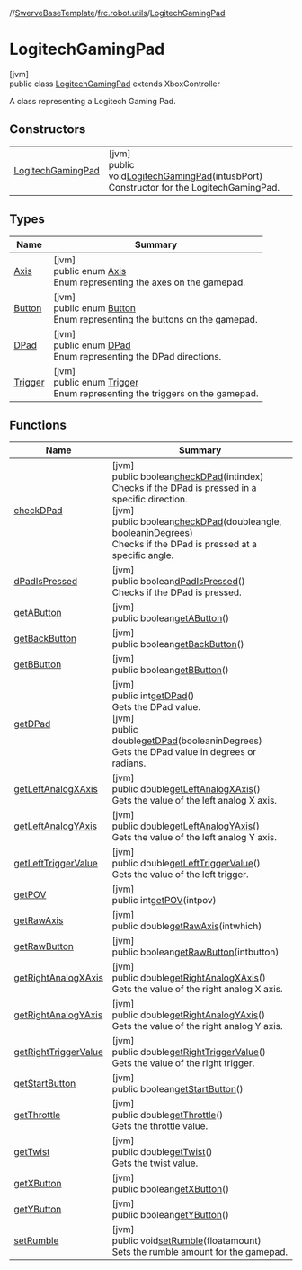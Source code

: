 //[SwerveBaseTemplate](../../../index.md)/[frc.robot.utils](../index.md)/[LogitechGamingPad](index.md)

# LogitechGamingPad

[jvm]\
public class [LogitechGamingPad](index.md) extends XboxController

A class representing a Logitech Gaming Pad.

## Constructors

| | |
|---|---|
| [LogitechGamingPad](-logitech-gaming-pad.md) | [jvm]<br>public void[LogitechGamingPad](-logitech-gaming-pad.md)(intusbPort)<br>Constructor for the LogitechGamingPad. |

## Types

| Name | Summary |
|---|---|
| [Axis](-axis/index.md) | [jvm]<br>public enum [Axis](-axis/index.md)<br>Enum representing the axes on the gamepad. |
| [Button](-button/index.md) | [jvm]<br>public enum [Button](-button/index.md)<br>Enum representing the buttons on the gamepad. |
| [DPad](-d-pad/index.md) | [jvm]<br>public enum [DPad](-d-pad/index.md)<br>Enum representing the DPad directions. |
| [Trigger](-trigger/index.md) | [jvm]<br>public enum [Trigger](-trigger/index.md)<br>Enum representing the triggers on the gamepad. |

## Functions

| Name | Summary |
|---|---|
| [checkDPad](check-d-pad.md) | [jvm]<br>public boolean[checkDPad](check-d-pad.md)(intindex)<br>Checks if the DPad is pressed in a specific direction.<br>[jvm]<br>public boolean[checkDPad](check-d-pad.md)(doubleangle, booleaninDegrees)<br>Checks if the DPad is pressed at a specific angle. |
| [dPadIsPressed](d-pad-is-pressed.md) | [jvm]<br>public boolean[dPadIsPressed](d-pad-is-pressed.md)()<br>Checks if the DPad is pressed. |
| [getAButton](get-a-button.md) | [jvm]<br>public boolean[getAButton](get-a-button.md)() |
| [getBackButton](get-back-button.md) | [jvm]<br>public boolean[getBackButton](get-back-button.md)() |
| [getBButton](get-b-button.md) | [jvm]<br>public boolean[getBButton](get-b-button.md)() |
| [getDPad](get-d-pad.md) | [jvm]<br>public int[getDPad](get-d-pad.md)()<br>Gets the DPad value.<br>[jvm]<br>public double[getDPad](get-d-pad.md)(booleaninDegrees)<br>Gets the DPad value in degrees or radians. |
| [getLeftAnalogXAxis](get-left-analog-x-axis.md) | [jvm]<br>public double[getLeftAnalogXAxis](get-left-analog-x-axis.md)()<br>Gets the value of the left analog X axis. |
| [getLeftAnalogYAxis](get-left-analog-y-axis.md) | [jvm]<br>public double[getLeftAnalogYAxis](get-left-analog-y-axis.md)()<br>Gets the value of the left analog Y axis. |
| [getLeftTriggerValue](get-left-trigger-value.md) | [jvm]<br>public double[getLeftTriggerValue](get-left-trigger-value.md)()<br>Gets the value of the left trigger. |
| [getPOV](get-p-o-v.md) | [jvm]<br>public int[getPOV](get-p-o-v.md)(intpov) |
| [getRawAxis](get-raw-axis.md) | [jvm]<br>public double[getRawAxis](get-raw-axis.md)(intwhich) |
| [getRawButton](get-raw-button.md) | [jvm]<br>public boolean[getRawButton](get-raw-button.md)(intbutton) |
| [getRightAnalogXAxis](get-right-analog-x-axis.md) | [jvm]<br>public double[getRightAnalogXAxis](get-right-analog-x-axis.md)()<br>Gets the value of the right analog X axis. |
| [getRightAnalogYAxis](get-right-analog-y-axis.md) | [jvm]<br>public double[getRightAnalogYAxis](get-right-analog-y-axis.md)()<br>Gets the value of the right analog Y axis. |
| [getRightTriggerValue](get-right-trigger-value.md) | [jvm]<br>public double[getRightTriggerValue](get-right-trigger-value.md)()<br>Gets the value of the right trigger. |
| [getStartButton](get-start-button.md) | [jvm]<br>public boolean[getStartButton](get-start-button.md)() |
| [getThrottle](get-throttle.md) | [jvm]<br>public double[getThrottle](get-throttle.md)()<br>Gets the throttle value. |
| [getTwist](get-twist.md) | [jvm]<br>public double[getTwist](get-twist.md)()<br>Gets the twist value. |
| [getXButton](get-x-button.md) | [jvm]<br>public boolean[getXButton](get-x-button.md)() |
| [getYButton](get-y-button.md) | [jvm]<br>public boolean[getYButton](get-y-button.md)() |
| [setRumble](set-rumble.md) | [jvm]<br>public void[setRumble](set-rumble.md)(floatamount)<br>Sets the rumble amount for the gamepad. |
